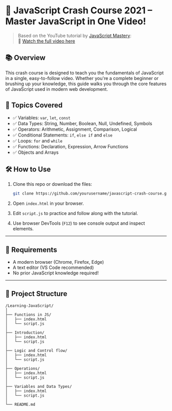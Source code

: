 # 🚀 JavaScript Crash Course 2021 – Master JavaScript in One Video!

> Based on the YouTube tutorial by [JavaScript Mastery](https://www.youtube.com/c/JavaScriptMastery):  
> 🎥 [Watch the full video here](https://youtu.be/g7T23Xzys-A?si=1ktBlpMZt_dDg8yR)

## 📚 Overview

This crash course is designed to teach you the fundamentals of JavaScript in a single, easy-to-follow video. Whether you're a complete beginner or brushing up your knowledge, this guide walks you through the core features of JavaScript used in modern web development.

## 🧠 Topics Covered

- ✅ Variables: `var`, `let`, `const`
- ✅ Data Types: String, Number, Boolean, Null, Undefined, Symbols
- ✅ Operators: Arithmetic, Assignment, Comparison, Logical
- ✅ Conditional Statements: `if`, `else if` and `else`
- ✅ Loops: `for` and `while`
- ✅ Functions: Declaration, Expression, Arrow Functions
- ✅ Objects and Arrays


## 🛠️ How to Use

1. Clone this repo or download the files:

   ```bash
   git clone https://github.com/yourusername/javascript-crash-course.git
   ```

2. Open `index.html` in your browser.

3. Edit `script.js` to practice and follow along with the tutorial.

4. Use browser DevTools (`F12`) to see console output and inspect elements.

---

## 📌 Requirements

- A modern browser (Chrome, Firefox, Edge)  
- A text editor (VS Code recommended)  
- No prior JavaScript knowledge required!

---

## 📁 Project Structure

```text
/Learning-JavaScript/
│
├── Functions in JS/
│   ├── index.html
│   └── script.js
│
├── Introduction/
│   ├── index.html
│   └── script.js
│
├── Logic and Control flow/
│   ├── index.html
│   └── script.js
│
├── Operations/
│   ├── index.html
│   └── script.js
│
├── Variables and Data Types/
│   ├── index.html
│   └── script.js
│
└── README.md

